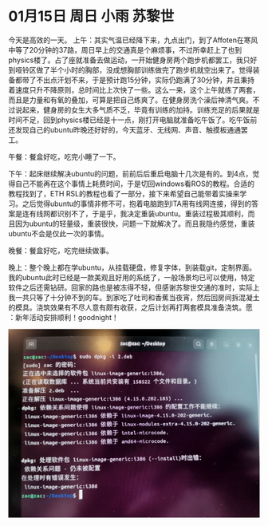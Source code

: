# 01月15日 周日 小雨 苏黎世

今天是高效的一天。
上午：其实气温已经降下来，九点出门，到了Affoten在寒风中等了20分钟的37路，周日早上的交通真是个麻烦事，不过所幸赶上了也到physics楼了。占了座就准备去做运动，一开始健身房两个跑步机都罢工，我只好到哑铃区做了半个小时的胸部，没成想胸部训练做完了跑步机就空出来了。觉得装备都带了不出点汗划不来，于是预计跑15分钟，实际仍跑满了30分钟，并且秉持着速度只升不降原则，总时间比上次快了一些。这么一来，这个上午就练了两套，而且是力量和有氧的叠加，可算是把自己练爽了。在健身房洗个澡后神清气爽。不过说起来，健身房的女生大多气质不乏，毕竟有训练的加持。训练充足的后果就是时间不足，回到physics楼已经是十一点，刚打开电脑就准备吃午饭了。吃午饭前还发现自己的ubuntu昨晚还好好的，今天蓝牙、无线网、声音、触摸板通通罢工。

午餐：餐盒好吃，吃完小睡了一下。

下午：起床继续解决ubuntu的问题，前前后后重启电脑十几次是有的。到4点，觉得自己不能再在这个事情上耗费时间，于是切回windows看ROS的教程。合适的教程找到了，ETH RSL的教程也看了一部分，接下来希望自己能带着实操来学习。之后觉得ubuntu的事情非修不可，抱着电脑跑到ITA用有线网连接，得到的答案是连有线网都识别不了，于是乎，我决定重装ubuntu。重装过程极其顺利，而且因为ubuntu的轻量级，重装很快，问题一下就解决了。而且我隐约感觉，重装ubuntu不会是仅此一次的事情。

晚餐：餐盒好吃，吃完继续做事。

晚上：整个晚上都在学ubuntu，从挂载硬盘，修复字体，到装载git，定制界面。我的ubuntu此时已经是一款美观且好用的系统了，一般场景均已可以使用，特定软件之后还需钻研。回家的路也是被冻得不轻，但感谢苏黎世交通的准时，实际上我一共只等了十分钟不到的车。到家吃了吐司和香蕉当夜宵，然后回房间拆混凝土的模具。浇筑效果有不尽人意有颇有收获，之后计划再打两套模具准备浇筑。愿 ：新年活动安排顺利！goodnight！


![image](images\\63c48efa51f8b297f7e585d6.jpg)




